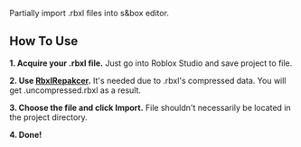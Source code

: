 Partially import .rbxl files into s&box editor.

## How To Use
**1. Acquire your .rbxl file.** Just go into Roblox Studio and save project to file.

**2. Use [RbxlRepakcer](https://github.com/kirya-scriptydude/RbxlRepacker).** It's needed due to .rbxl's compressed data. You will get .uncompressed.rbxl as a result.

**3. Choose the file and click Import.** File shouldn't necessarily be located in the project directory.

**4. Done!**
